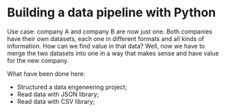 
# Building a data pipeline with Python

Use case: company A and company B are now just one. Both companies have their own datasets, each one in different formats and all kinds of information.
How can we find value in that data? Well, now we have to merge the two datasets into one in a way that makes sense and have value for the new company.

What have been done here:
- Structured a data engeneering project;
- Read data with JSON library;  
- Read data with CSV library;
